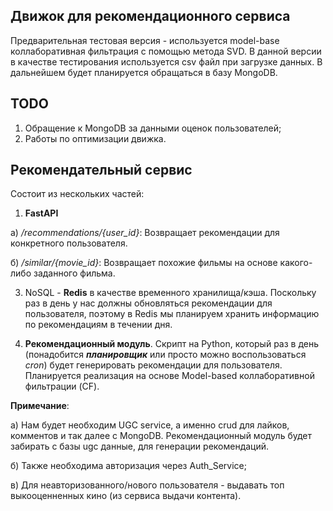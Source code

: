 ## Движок для рекомендационного сервиса

Предварительная тестовая версия - используется model-base коллаборативная фильтрация с помощью метода SVD.
В данной версии в качестве тестирования используется csv файл при загрузке данных. 
В дальнейшем будет планируется обращаться в базу MongoDB.

## TODO
1. Обращение к MongoDB за данными оценок пользователей;
2. Работы по оптимизации движка.

## Рекомендательный сервис

Состоит из нескольких частей:
1. **FastAPI**

а) _/recommendations/{user_id}_: Возвращает рекомендации для конкретного пользователя.

б) _/similar/{movie_id}_: Возвращает похожие фильмы на основе какого-либо заданного фильма.

3. NoSQL - **Redis** в качестве временного хранилища/кэша. 
Поскольку раз в день у нас должны обновляться рекомендации для пользователя, поэтому в Redis мы планируем хранить информацию по рекомендациям в течении дня.

4. **Рекомендационный модуль**. Скрипт на Python, который раз в день (понадобится _**планировщик**_ или просто можно воспользоваться _cron_)  будет генерировать рекомендации для пользователя. Планируется реализация на основе Model-based коллаборативной фильтрации (CF). 

**Примечание**:

а) Нам будет необходим UGC service, а именно crud для лайков, комментов и так далее с MongoDB. Рекомендационный модуль будет забирать с базы ugc данные, для генерации рекомендаций.

б) Также необходима авторизация через Auth_Service;

в) Для неавторизованного/нового пользователя - выдавать топ выкооценненных кино (из сервиса выдачи контента).